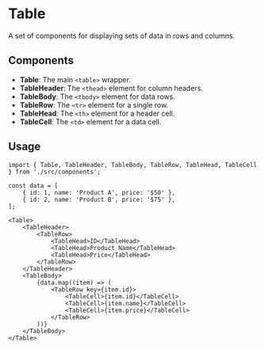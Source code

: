 # Table

A set of components for displaying sets of data in rows and columns.

## Components

*   **Table**: The main `<table>` wrapper.
*   **TableHeader**: The `<thead>` element for column headers.
*   **TableBody**: The `<tbody>` element for data rows.
*   **TableRow**: The `<tr>` element for a single row.
*   **TableHead**: The `<th>` element for a header cell.
*   **TableCell**: The `<td>` element for a data cell.

## Usage

```tsx
import { Table, TableHeader, TableBody, TableRow, TableHead, TableCell } from './src/components';

const data = [
    { id: 1, name: 'Product A', price: '$50' },
    { id: 2, name: 'Product B', price: '$75' },
];

<Table>
    <TableHeader>
        <TableRow>
            <TableHead>ID</TableHead>
            <TableHead>Product Name</TableHead>
            <TableHead>Price</TableHead>
        </TableRow>
    </TableHeader>
    <TableBody>
        {data.map((item) => (
            <TableRow key={item.id}>
                <TableCell>{item.id}</TableCell>
                <TableCell>{item.name}</TableCell>
                <TableCell>{item.price}</TableCell>
            </TableRow>
        ))}
    </TableBody>
</Table>
```
